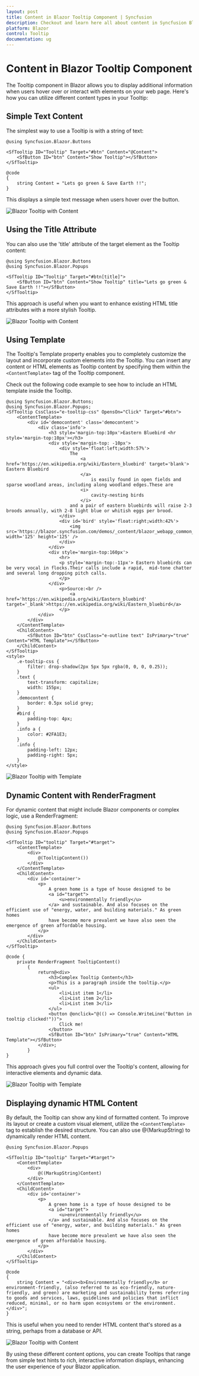 ```yaml
---
layout: post
title: Content in Blazor Tooltip Component | Syncfusion
description: Checkout and learn here all about content in Syncfusion Blazor Tooltip component and much more details.
platform: Blazor
control: Tooltip
documentation: ug
---
```


# Content in Blazor Tooltip Component

The Tooltip component in Blazor allows you to display additional information when users hover over or interact with elements on your web page. Here's how you can utilize different content types in your Tooltip:

## Simple Text Content

The simplest way to use a Tooltip is with a string of text:

```cshtml
@using Syncfusion.Blazor.Buttons

<SfTooltip ID="Tooltip" Target="#btn" Content="@Content">
    <SfButton ID="btn" Content="Show Tooltip"></SfButton>
</SfTooltip>

@code
{
    string Content = "Lets go green & Save Earth !!";
}
```

This displays a simple text message when users hover over the button.

![Blazor Tooltip with Content](images/blazor-tooltip-string-content.gif)

## Using the Title Attribute

You can also use the 'title' attribute of the target element as the Tooltip content:

```cshtml
@using Syncfusion.Blazor.Buttons
@using Syncfusion.Blazor.Popups

<SfTooltip ID="Tooltip" Target="#btn[title]">
    <SfButton ID="btn" Content="Show Tooltip" title="Lets go green & Save Earth !!"></SfButton>
</SfTooltip>

```

This approach is useful when you want to enhance existing HTML title attributes with a more stylish Tooltip.

![Blazor Tooltip with Content](images/blazor-tooltip-title-content.gif)


## Using Template

The Tooltip's Template property enables you to completely customize the layout and incorporate custom elements into the Tooltip. You can insert any content or HTML elements as Tooltip content by specifying them within the `<ContentTemplate>` tag of the Tooltip component.

Check out the following code example to see how to include an HTML template inside the Tooltip.

```cshtml
@using Syncfusion.Blazor.Buttons;
@using Syncfusion.Blazor.Popups;
<SfTooltip CssClass="e-tooltip-css" OpensOn="Click" Target="#btn">
    <ContentTemplate>
        <div id='democontent' class='democontent'>
            <div class='info'>
                <h3 style='margin-top:10px'>Eastern Bluebird <hr style='margin-top:10px'></h3>
                <div style='margin-top: -10px'>
                    <div style='float:left;width:57%'>
                        The
                            <a href='https://en.wikipedia.org/wiki/Eastern_bluebird' target='blank'> Eastern Bluebird
                            </a> 
                                is easily found in open fields and sparse woodland areas, including along woodland edges.These are
                            <i>
                                cavity-nesting birds
                            </i>
                        and a pair of eastern bluebirds will raise 2-3 broods annually, with 2-8 light blue or whitish eggs per brood.
                    </div>
                    <div id='bird' style='float:right;width:42%'>
                        <img src='https://blazor.syncfusion.com/demos/_content/blazor_webapp_common_net8/images/tooltip/bird.png' width='125' height='125' />
                    </div>
                </div>
                <div style='margin-top:160px'>
                    <hr>
                    <p style='margin-top:-11px'> Eastern bluebirds can be very vocal in flocks.Their calls include a rapid,  mid-tone chatter and several long dropping pitch calls.
                    </p>
                </div>
                    <p>Source:<br />
                        <a href='https://en.wikipedia.org/wiki/Eastern_bluebird' target='_blank'>https://en.wikipedia.org/wiki/Eastern_bluebird</a>
                    </p>
            </div>
        </div>
    </ContentTemplate>
    <ChildContent>
        <SfButton ID="btn" CssClass="e-outline text" IsPrimary="true" Content="HTML Template"></SfButton>
    </ChildContent>
</SfTooltip>
<style>
    .e-tooltip-css {
        filter: drop-shadow(2px 5px 5px rgba(0, 0, 0, 0.25));
    }
    .text {
        text-transform: capitalize;
        width: 155px;
    }
    .democontent {
        border: 0.5px solid grey;
    }
    #bird {
        padding-top: 4px;
    }
    .info a {
        color: #2FA1E3;
    }
    .info {
        padding-left: 12px;
        padding-right: 5px;
    }
</style>
```

![Blazor Tooltip with Template](images/blazor-tooltip-template.gif)

## Dynamic Content with RenderFragment

For dynamic content that might include Blazor components or complex logic, use a RenderFragment:

```cshtml
@using Syncfusion.Blazor.Buttons
@using Syncfusion.Blazor.Popups

<SfTooltip ID="tooltip" Target="#target">
    <ContentTemplate>
        <div>
            @(TooltipContent())
        </div>
    </ContentTemplate>
    <ChildContent>
        <div id='container'>
            <p>
                A green home is a type of house designed to be
                <a id="target">
                    <u>environmentally friendly</u>
                </a> and sustainable. And also focuses on the efficient use of "energy, water, and building materials." As green homes
                have become more prevalent we have also seen the emergence of green affordable housing.
            </p>
        </div>
    </ChildContent>
</SfTooltip>

@code {
    private RenderFragment TooltipContent()
        {
            return@<div>
                <h3>Complex Tooltip Content</h3>
                <p>This is a paragraph inside the tooltip.</p>
                <ul>
                    <li>List item 1</li>
                    <li>List item 2</li>
                    <li>List item 3</li>
                </ul>
                <button @onclick="@(() => Console.WriteLine("Button in tooltip clicked!"))">
                    Click me!
                </button>
                <SfButton ID="btn" IsPrimary="true" Content="HTML Template"></SfButton>
            </div>;
        }
}
```

This approach gives you full control over the Tooltip's content, allowing for interactive elements and dynamic data.

![Blazor Tooltip with Template](images/blazor-tooltip-renderfragment-content.gif)

##  Displaying dynamic HTML Content

By default, the Tooltip can show any kind of formatted content. To improve its layout or create a custom visual element, utilize the `<ContentTemplate>` tag to establish the desired structure. You can also use @(MarkupString) to dynamically render HTML content.


```cshtml
@using Syncfusion.Blazor.Popups

<SfTooltip ID="tooltip" Target="#target">
    <ContentTemplate>
        <div>
            @((MarkupString)Content)
        </div>
    </ContentTemplate>
    <ChildContent>
        <div id='container'>
            <p>
                A green home is a type of house designed to be
                <a id="target">
                    <u>environmentally friendly</u>
                </a> and sustainable. And also focuses on the efficient use of "energy, water, and building materials." As green homes
                have become more prevalent we have also seen the emergence of green affordable housing.
            </p>
        </div>
    </ChildContent>
</SfTooltip>

@code
{
    string Content = "<div><b>Environmentally friendly</b> or environment-friendly, (also referred to as eco-friendly, nature-friendly, and green) are marketing and sustainability terms referring to goods and services, laws, guidelines and policies that inflict reduced, minimal, or no harm upon ecosystems or the environment.</div>";
}
```

This is useful when you need to render HTML content that's stored as a string, perhaps from a database or API.

![Blazor Tooltip with Content](images/blazor-tooltip-with-content.gif)

By using these different content options, you can create Tooltips that range from simple text hints to rich, interactive information displays, enhancing the user experience of your Blazor application.